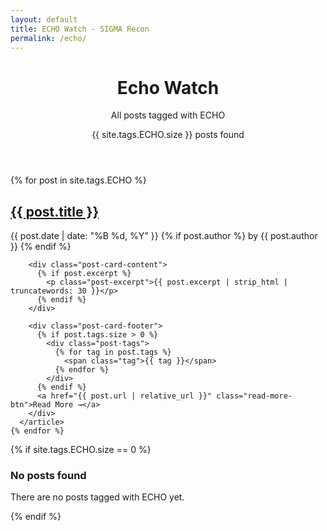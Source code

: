 ```yaml
---
layout: default
title: ECHO Watch - SIGMA Recon
permalink: /echo/
---
```


<div class="tag-page">
  <header class="tag-header">
    <h1 class="tag-title">Echo Watch</h1>
    <p class="tag-description">All posts tagged with ECHO</p>
    <div class="post-count">{{ site.tags.ECHO.size }} posts found</div>
  </header>

  <div class="posts-grid">
    {% for post in site.tags.ECHO %}
      <article class="post-card">
        <div class="post-card-header">
          <h2 class="post-card-title">
            <a href="{{ post.url | relative_url }}">{{ post.title }}</a>
          </h2>
          <div class="post-card-meta">
            <time datetime="{{ post.date | date_to_xmlschema }}">
              {{ post.date | date: "%B %d, %Y" }}
            </time>
            {% if post.author %}
              <span class="post-author">by {{ post.author }}</span>
            {% endif %}
          </div>
        </div>
        
        <div class="post-card-content">
          {% if post.excerpt %}
            <p class="post-excerpt">{{ post.excerpt | strip_html | truncatewords: 30 }}</p>
          {% endif %}
        </div>
        
        <div class="post-card-footer">
          {% if post.tags.size > 0 %}
            <div class="post-tags">
              {% for tag in post.tags %}
                <span class="tag">{{ tag }}</span>
              {% endfor %}
            </div>
          {% endif %}
          <a href="{{ post.url | relative_url }}" class="read-more-btn">Read More →</a>
        </div>
      </article>
    {% endfor %}
  </div>

  {% if site.tags.ECHO.size == 0 %}
    <div class="no-posts">
      <h3>No posts found</h3>
      <p>There are no posts tagged with ECHO yet.</p>
    </div>
  {% endif %}
</div>